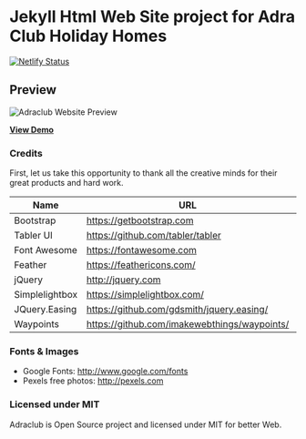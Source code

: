# Jekyll Html Web Site project for Adra Club Holiday Homes

[![Netlify Status](https://api.netlify.com/api/v1/badges/683cdb9c-4c5d-4e90-b2d1-943b4cf83352/deploy-status)](https://app.netlify.com/sites/adraclub/deploys)

## Preview

![Adraclub Website Preview](https://github.com/adraclub/adraclub.github.io/blob/master/preview.png)

**[View Demo](https://adraclub.github.io)**

### Credits

First, let us take this opportunity to thank all the creative minds for their great products and hard work.

Name | URL | License
------------ | ------------- | -------------
Bootstrap | https://getbootstrap.com | [LICENSE](https://github.com/twbs/bootstrap/blob/master/LICENSE)
Tabler UI | https://github.com/tabler/tabler | [LICENSE](https://github.com/tabler/tabler/blob/master/LICENSE)
Font Awesome | https://fontawesome.com | [LICENSE](https://fontawesome.com/v4.7.0/license/)
Feather | https://feathericons.com/ | [LICENSE](https://github.com/feathericons/feather/blob/master/LICENSE)
jQuery | http://jquery.com | [LICENSE](https://github.com/jquery/jquery/blob/master/LICENSE.txt)
Simplelightbox | https://simplelightbox.com/ | [LICENSE](https://github.com/andreknieriem/simplelightbox/blob/master/LICENSE)
JQuery.Easing | https://github.com/gdsmith/jquery.easing/ | [LICENSE](https://github.com/gdsmith/jquery.easing/blob/master/LICENSE)
Waypoints | https://github.com/imakewebthings/waypoints/ | [LICENSE](https://github.com/imakewebthings/waypoints/blob/master/licenses.txt)

### Fonts & Images

- Google Fonts: http://www.google.com/fonts
- Pexels free photos: http://pexels.com


### Licensed under MIT

Adraclub is Open Source project and licensed under MIT for better Web.
